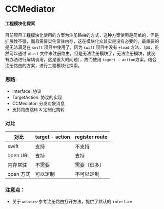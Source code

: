 # CCMediator

#### 工程模块化探索

目前项目工程模块化使用的方案为注册路由的方式，这种方案使用是简单的，但是扩展性不强，而且需要实例常驻内存，这在模块化众其实是没有必要的，最重要的是无法满足在 `swift` 项目中使用了，因为 `swift` 项目中没有  `+load` 方法，（ps，虽然可以通过 `plist` 文件来注册路由，但是无法注册模块了，无法注册模块，就没有办法进行解耦调用，这是很大的问题），故而使用 `tagert - action`方案，结合注册路由的方案，进行工程模块化探索。

### 思路:
* Interface: 协议    
* TargetAction: 协议的实现
* CCMediator: 分发对象消息
* 支持路由跳转 & 定制化跳转

### 对比
对比		|target - action  | register route
-----		|------------	    | -------------
swift		|支持   		    | 不支持
open URL  |支持			    | 支持
内存常驻  	|不需要   		    | 需要（很多）
open 方式 	|可以定制   	    |不可以定制

### 注意点：
* 关于 `webview` 参考注册路由打开方法，提供了默认的 `interface` 
